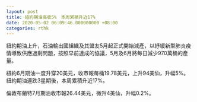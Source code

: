 ```yaml
---
layout: post
title: 紐約期油高收5%　本周累積升近17%
date: 2020-05-02 06:09:46.000000000 +08:00
categories: rthk
---
```


紐約期油上升，石油輸出國組織及其盟友5月起正式開始減產，以紓緩新型肺炎疫情導致供應過剩問題，按照早前達成的協議，5月及6月將每日減少970萬桶的產量。

紐約6月期油一度升穿20美元，收市報每桶19.78美元，上升94美仙，升幅5%。紐約期油連跌3星期後，本周累積升近17%。

倫敦布蘭特7月期油收市報26.44美元，微升4美仙，升幅0.2%。
